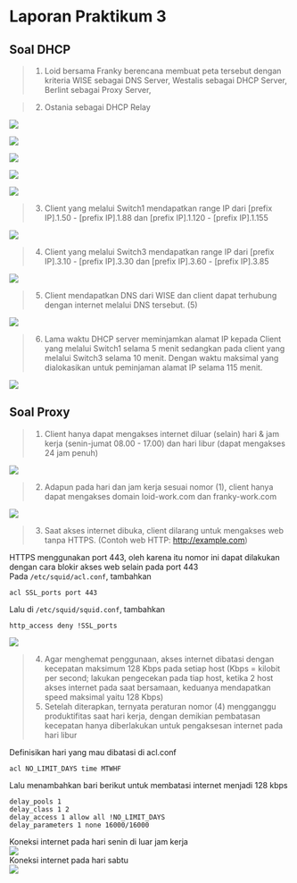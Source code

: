 # Laporan Praktikum 3

## Soal DHCP

> 1. Loid bersama Franky berencana membuat peta tersebut dengan kriteria WISE sebagai DNS Server, Westalis sebagai DHCP Server, Berlint sebagai Proxy Server,

> 2. Ostania sebagai DHCP Relay

![](/img/1.4.png)

![](/img/1.5.png)

![](/img/1.1.png)

![](/img/1.2.png)

![](/img/1.3.png)

> 3. Client yang melalui Switch1 mendapatkan range IP dari [prefix IP].1.50 - [prefix IP].1.88 dan [prefix IP].1.120 - [prefix IP].1.155

![](/img/3.1.png)

> 4. Client yang melalui Switch3 mendapatkan range IP dari [prefix IP].3.10 - [prefix IP].3.30 dan [prefix IP].3.60 - [prefix IP].3.85

![](/img/4.1.png)

> 5. Client mendapatkan DNS dari WISE dan client dapat terhubung dengan internet melalui DNS tersebut. (5)

![](/img/5.1.png)

> 6. Lama waktu DHCP server meminjamkan alamat IP kepada Client yang melalui Switch1 selama 5 menit sedangkan pada client yang melalui Switch3 selama 10 menit. Dengan waktu maksimal yang dialokasikan untuk peminjaman alamat IP selama 115 menit.

![](/img/6.1.png)

## Soal Proxy

> 1. Client hanya dapat mengakses internet diluar (selain) hari & jam kerja (senin-jumat 08.00 - 17.00) dan hari libur (dapat mengakses 24 jam penuh)

![](/img/B.1.1.png)

> 2. Adapun pada hari dan jam kerja sesuai nomor (1), client hanya dapat mengakses domain loid-work.com dan franky-work.com

![](/img/B.2.1.png)

> 3. Saat akses internet dibuka, client dilarang untuk mengakses web tanpa HTTPS. (Contoh web HTTP: http://example.com)  

HTTPS menggunakan port 443, oleh karena itu nomor ini dapat dilakukan dengan cara blokir akses web selain pada port 443  
Pada `/etc/squid/acl.conf`, tambahkan
```
acl SSL_ports port 443
```
Lalu di `/etc/squid/squid.conf`, tambahkan
```
http_access deny !SSL_ports
```
![](/img/B.3.1.png)
> 4. Agar menghemat penggunaan, akses internet dibatasi dengan kecepatan maksimum 128 Kbps pada setiap host (Kbps = kilobit per second; lakukan pengecekan pada tiap host, ketika 2 host akses internet pada saat bersamaan, keduanya mendapatkan speed maksimal yaitu 128 Kbps)
> 5. Setelah diterapkan, ternyata peraturan nomor (4) mengganggu produktifitas saat hari kerja, dengan demikian pembatasan kecepatan hanya diberlakukan untuk pengaksesan internet pada hari libur  

Definisikan hari yang mau dibatasi di acl.conf
```
acl NO_LIMIT_DAYS time MTWHF
```
Lalu menambahkan bari berikut untuk membatasi internet menjadi 128 kbps
```
delay_pools 1
delay_class 1 2
delay_access 1 allow all !NO_LIMIT_DAYS
delay_parameters 1 none 16000/16000
```
Koneksi internet pada hari senin di luar jam kerja  
![](/img/B.4.1.png)  
Koneksi internet pada hari sabtu  
![](/img/B.4.2.png)  
